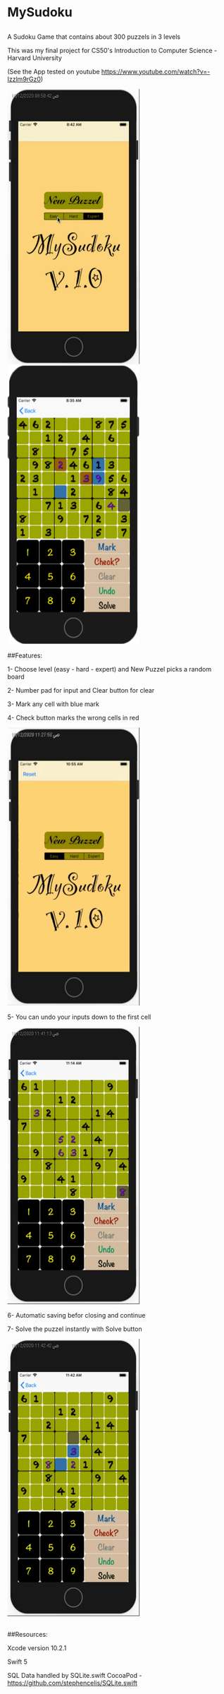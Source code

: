 # MySudoku
##
A Sudoku Game that contains about 300 puzzels in 3 levels

This was my final project for CS50's Introduction to Computer Science - Harvard University

(See the App tested on youtube https://www.youtube.com/watch?v=-Izzlm9rGz0)

<img src="https://github.com/Mohamed-S-Helal/MySudoku/blob/master/overview.gif" width="300"><img src="https://github.com/Mohamed-S-Helal/MySudoku/blob/master/board.png" width="300">

##Features:

1- Choose level (easy - hard - expert) and New Puzzel picks a random board

2- Number pad for input and Clear button for clear

3- Mark any cell with blue mark

4- Check button marks the wrong cells in red

<img src="https://github.com/Mohamed-S-Helal/MySudoku/blob/master/input.gif" width="300">

5- You can undo your inputs down to the first cell

<img src="https://github.com/Mohamed-S-Helal/MySudoku/blob/master/undo.gif" width="300">

6- Automatic saving befor closing and continue

7- Solve the puzzel instantly with Solve button 

<img src="https://github.com/Mohamed-S-Helal/MySudoku/blob/master/solve.gif" width="300">


##
##Resources:

Xcode version 10.2.1

Swift 5

SQL Data handled by SQLite.swift CocoaPod - https://github.com/stephencelis/SQLite.swift
